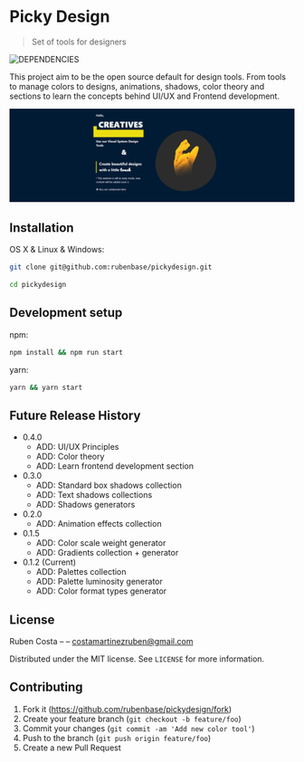 # Picky Design
> Set of tools for designers

![DEPENDENCIES][dependencies-image]

This project aim to be the open source default for design tools. From tools to manage colors to designs, animations, shadows, color theory and sections to learn the concepts behind UI/UX and Frontend development.

![Hello Creatives!](https://github.com/rubenbase/pickydesign/blob/master/cover.png)

## Installation

OS X & Linux & Windows:

```sh
git clone git@github.com:rubenbase/pickydesign.git
```

```sh
cd pickydesign
```

## Development setup
npm:

```sh
npm install && npm run start
```

yarn:

```sh
yarn && yarn start

```

## Future Release History
* 0.4.0
    * ADD: UI/UX Principles
    * ADD: Color theory
    * ADD: Learn frontend development section
* 0.3.0
    * ADD: Standard box shadows collection
    * ADD: Text shadows collections
    * ADD: Shadows generators
* 0.2.0
    * ADD: Animation effects collection
* 0.1.5
    * ADD: Color scale weight generator
    * ADD: Gradients collection + generator
* 0.1.2 (Current)
    * ADD: Palettes collection
    * ADD: Palette luminosity generator
    * ADD: Color format types generator

## License

Ruben Costa – []() – costamartinezruben@gmail.com

Distributed under the MIT license. See ``LICENSE`` for more information.

## Contributing

1. Fork it (<https://github.com/rubenbase/pickydesign/fork>)
2. Create your feature branch (`git checkout -b feature/foo`)
3. Commit your changes (`git commit -am 'Add new color tool'`)
4. Push to the branch (`git push origin feature/foo`)
5. Create a new Pull Request

<!-- Markdown link & img dfn's -->
[dependencies-image]: https://img.shields.io/david/rubenbase/pickydesign.svg

